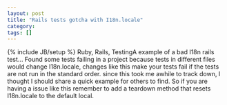 ```yaml
---
layout: post
title: "Rails tests gotcha with I18n.locale"
category:
tags: []
---
```

{% include JB/setup %}
Ruby, Rails, TestingA example of a bad I18n rails test... Found some tests failing in a project because tests in different files would change I18n.locale, changes like this make your tests fail if the tests are not run in the standard order. since this took me awhile to track down, I thought I should share a quick example for others to find. So if you are having a issue like this remember to add a teardown method that resets I18n.locale to the default local.<br /><script src="https://gist.github.com/1568648.js?file=I18n_bad_test.rb"> </script>